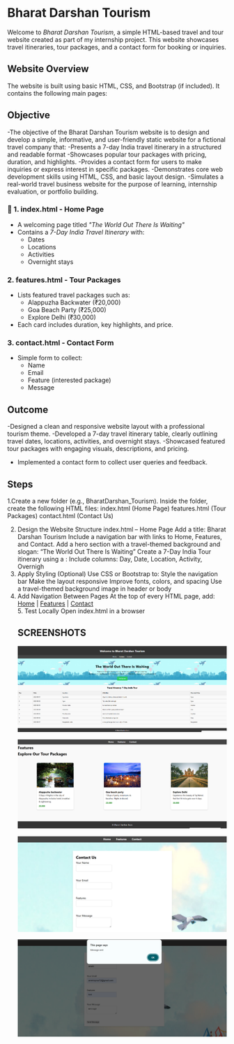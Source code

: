 # Bharat Darshan Tourism 

Welcome to *Bharat Darshan Tourism*, a simple HTML-based travel and tour website created as part of my internship project. This website showcases travel itineraries, tour packages, and a contact form for booking or inquiries.

##  Website Overview

The website is built using basic HTML, CSS, and Bootstrap (if included). It contains the following main pages:
## Objective
-The objective of the Bharat Darshan Tourism website is to design and develop a simple, informative, and user-friendly static website for a fictional travel company that:
-Presents a 7-day India travel itinerary in a structured and readable format
-Showcases popular tour packages with pricing, duration, and highlights.
-Provides a contact form for users to make inquiries or express interest in specific packages.
-Demonstrates core web development skills using HTML, CSS, and basic layout design.
-Simulates a real-world travel business website for the purpose of learning, internship evaluation, or portfolio building.

### 🔹 1. index.html - Home Page
- A welcoming page titled *"The World Out There Is Waiting"*
- Contains a *7-Day India Travel Itinerary* with:
  - Dates
  - Locations
  - Activities
  - Overnight stays

###  2. features.html - Tour Packages
- Lists featured travel packages such as:
  - Alappuzha Backwater (₹20,000)
  - Goa Beach Party (₹25,000)
  - Explore Delhi (₹30,000)
- Each card includes duration, key highlights, and price.
###  3. contact.html - Contact Form
- Simple form to collect:
  - Name
  - Email
  - Feature (interested package)
  - Message
## Outcome
  -Designed a clean and responsive website layout with a professional tourism theme.
 -Developed a 7-day travel itinerary table, clearly outlining travel dates, locations, activities, and overnight stays.
 -Showcased featured tour packages with engaging visuals, descriptions, and pricing.
- Implemented a contact form to collect user queries and feedback.
## Steps
1.Create a new folder (e.g., BharatDarshan_Tourism). Inside the folder, create the following HTML files:
   index.html (Home Page) 
     features.html (Tour Packages)
     contact.html (Contact Us)

2. Design the Website Structure
 index.html – Home Page
Add a title: Bharat Darshan Tourism
Include a navigation bar with links to Home, Features, and Contact.
Add a hero section with a travel-themed background and slogan:
“The World Out There Is Waiting”
Create a 7-Day India Tour itinerary using a <table>:
Include columns: Day, Date, Location, Activity, Overnigh
3. Apply Styling (Optional)
Use CSS or Bootstrap to:
Style the navigation bar
Make the layout responsive
Improve fonts, colors, and spacing
Use a travel-themed background image in header or body
4. Add Navigation Between Pages
At the top of every HTML page, add:
<nav>
  <a href="index.html">Home</a> |
  <a href="features.html">Features</a> |
  <a href="contact.html">Contact</a>
</nav>
5. Test Locally
Open index.html in a browser

##  SCREENSHOTS


![image alt](https://github.com/anwinsyras/OIBSIP_domain_task1/blob/52a88785eb50e97a6627d8db7859ed8d73d393f7/Screenshot%202025-07-12%20204358.png)

![image alt](https://github.com/anwinsyras/OIBSIP_domain_task1/blob/b56fd3b86be730b0e08c5db49a23e9aae8bda68f/Screenshot%202025-07-12%20204428.png)

![image alt](https://github.com/anwinsyras/OIBSIP_domain_task1/blob/a3d15d74f43ee059f01bc5cf450790ff2d5dc0df/Screenshot%202025-07-12%20204502.png)

![image alt](https://github.com/anwinsyras/OIBSIP_domain_task1/blob/6d0ce2106c8a114abca71dfa27ce6c770a227b25/Screenshot%202025-07-12%20204547.png)
